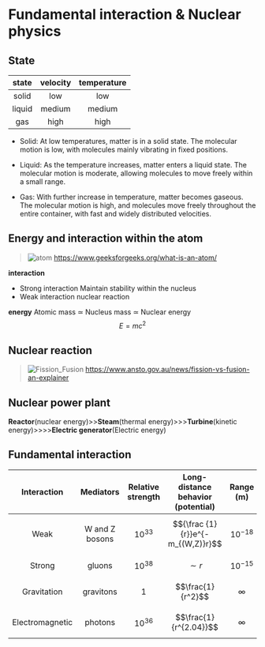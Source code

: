 # Fundamental interaction & Nuclear physics
## State

| state  | velocity | temperature |
|:------:|:--------:|:-----------:|
| solid  |   low    |     low     |
| liquid |  medium  |   medium    |
|  gas   |   high   |    high     |

* Solid:
At low temperatures, matter is in a solid state. The molecular motion is low, with molecules mainly vibrating in fixed positions.

* Liquid:
As the temperature increases, matter enters a liquid state. The molecular motion is moderate, allowing molecules to move freely within a small range.

* Gas:
With further increase in temperature, matter becomes gaseous. The molecular motion is high, and molecules move freely throughout the entire container, with fast and widely distributed velocities.

## Energy and interaction within the atom
> ![atom](https://hackmd.io/_uploads/r1VRSaSBJl.png)
> https://www.geeksforgeeks.org/what-is-an-atom/

**interaction**
* Strong interaction
Maintain stability within the nucleus
* Weak interaction
nuclear reaction

**energy**
Atomic mass $\simeq$ Nucleus mass $\simeq$ Nuclear energy
$$E = mc^2$$

## Nuclear reaction
> ![Fission_Fusion](https://hackmd.io/_uploads/Hy1_jpBrJx.jpg)
> https://www.ansto.gov.au/news/fission-vs-fusion-an-explainer

## Nuclear power plant
**Reactor**(nuclear energy)>>**Steam**(thermal energy)>>>**Turbine**(kinetic energy)>>>>**Electric generator**(Electric energy)

## Fundamental interaction

|   Interaction   |   Mediators    | Relative strength | Long-distance behavior (potential) |  Range (m)   |
|:---------------:|:--------------:|:-----------------:|:----------------------------------:|:------------:|
|      Weak       | W and Z bosons |    $$10^{33}$$    | $${\frac {1}{r}}e^{-m_{(W,Z)}r}$$  | $$10^{-18}$$ |
|     Strong      |     gluons     |    $$10^{38}$$    |             $$\sim r$$             | $$10^{-15}$$ |
|   Gravitation   |   gravitons    |         1         |         $$\frac{1}{r^2}$$          |  $$\infty$$  |
| Electromagnetic |    photons     |    $$10^{36}$$    |       $$\frac{1}{r^{2.04}}$$       |  $$\infty$$  |
	
